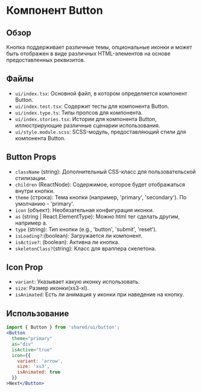 # Компонент Button

## Обзор
Кнопка поддерживает различные темы, опциональные иконки и может быть отображен в виде различных HTML-элементов на основе предоставленных реквизитов.

## Файлы
- `ui/index.tsx`: Основной файл, в котором определяется компонент Button.
- `ui/index.test.tsx`: Содержит тесты для компонента Button.
- `ui/index.type.ts`: Типы пропсов для компонента.
- `ui/index.stories.tsx`: Истории для компонента Button, иллюстрирующие различные сценарии использования.
- `ui/style.module.scss`: SCSS-модуль, предоставляющий стили для компонента Button.

## Button Props
- `className` (string): Дополнительный CSS-класс для пользовательской стилизации.
- `children` (ReactNode): Содержимое, которое будет отображаться внутри кнопки.
- `theme` (строка): Тема кнопки (например, 'primary', 'secondary'). По умолчанию - 'primary'.
- `icon` (объект): Необязательная конфигурация иконки. 
- `as` (string | React.ElementType): Можно html тег сделать другим, например a.
- `type` (string): Тип кнопки (e.g., 'button', 'submit', 'reset').
- `isLoading?`:(boolean): Загружается ли компонент.
- `isActive?`: (boolean): Активна ли кнопка.
- `skeletonClass?`(string): Класс для враппера скелетона.

## Icon Prop
- `variant`: Указывает какую иконку использовать.
- `size`: Размер иконки(xs3-xl).
- `isAnimated`: Есть ли анимация у иконки при наведение на кнопку.

## Использование
```jsx
import { Button } from 'shared/ui/button';
<Button 
  theme="primary" 
  as="div" 
  isActive="true"
  icon={{ 
    variant: 'arrow', 
    size: 'xs3', 
    isAnimated: true 
  }}
>Next</Button>
```
